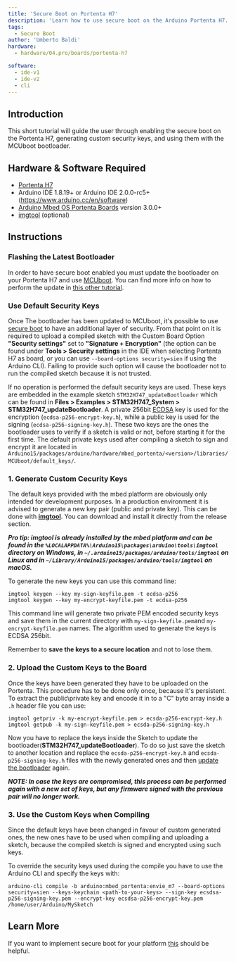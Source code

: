 ```yaml
---
title: 'Secure Boot on Portenta H7'
description: 'Learn how to use secure boot on the Arduino Portenta H7.'
tags: 
  - Secure Boot
author: 'Umberto Baldi'
hardware:
  - hardware/04.pro/boards/portenta-h7

software:
  - ide-v1
  - ide-v2
  - cli
---
```


## Introduction
This short tutorial will guide the user through enabling the secure boot on the Portenta H7, generating custom security keys, and using them with the MCUboot bootloader.

## Hardware & Software Required
-   [Portenta H7](https://store.arduino.cc/portenta-h7)
-   Arduino IDE 1.8.19+  or Arduino IDE 2.0.0-rc5+ (https://www.arduino.cc/en/software)
-   [Arduino Mbed OS Portenta Boards](https://github.com/arduino/ArduinoCore-mbed) version 3.0.0+
-   [imgtool](https://github.com/arduino/imgtool-packing/releases/latest) (optional)

## Instructions

### Flashing the Latest Bootloader
In order to have secure boot enabled you must update the bootloader on your Portenta H7 and use [MCUboot](https://www.mcuboot.com/). You can find more info on how to perform the update in [this other tutorial](../por-ard-bl/content.md).

### Use Default Security Keys
Once The bootloader has been updated to MCUboot, it's possible to use [secure boot](https://www.keyfactor.com/blog/what-is-secure-boot-its-where-iot-security-starts/) to have an additional layer of security. From that point on it is required to upload a compiled sketch with the Custom Board Option **"Security settings"** set to **"Signature + Encryption"** (the option can be found under **Tools > Security settings** in the IDE when selecting Portenta H7 as board, or you can use `--board-options security=sien` if using the Arduino CLI). Failing to provide such option will cause the bootloader not to run the compiled sketch because it is not trusted.

If no operation is performed the default security keys are used.
These keys are embedded in the example sketch `STM32H747_updateBootloader` which can be found in  **Files > Examples > STM32H747_System > STM32H747_updateBootloader**. A private 256bit [ECDSA](https://en.wikipedia.org/wiki/Elliptic_Curve_Digital_Signature_Algorithm) key is used for the encryption (`ecdsa-p256-encrypt-key.h`), while a public key is used for the signing (`ecdsa-p256-signing-key.h`). These two keys are the ones the bootloader uses to verify if a sketch is valid or not, before starting it for the first time. The default private keys used after compiling a sketch to sign and encrypt it are located in `Arduino15/packages/arduino/hardware/mbed_portenta/<version>/libraries/MCUboot/default_keys/`.

### 1. Generate Custom Cecurity Keys
The default keys provided with the mbed platform are obviously only intended for development purposes. In a production environment it is advised to generate a new key pair (public and private key).
This can be done with [**imgtool**](https://github.com/arduino/imgtool-packing/releases/latest). You can download and install it directly from the release section.

***Pro tip: imgtool is already installed by the mbed platform and can be found in the `%LOCALAPPDATA%\Arduino15\packages\arduino\tools\imgtool` directory on Windows, in `~/.arduino15/packages/arduino/tools/imgtool` on Linux and in `~/Library/Arduino15/packages/arduino/tools/imgtool` on macOS.***

To generate the new keys you can use this command line:
```
imgtool keygen --key my-sign-keyfile.pem -t ecdsa-p256
imgtool keygen --key my-encrypt-keyfile.pem -t ecdsa-p256
```
This command line will generate two private PEM encoded security keys and save them in the current directory with `my-sign-keyfile.pem`and `my-encrypt-keyfile.pem` names. The algorithm used to generate the keys is ECDSA 256bit.

Remember to **save the keys to a secure location** and not to lose them.

### 2. Upload the Custom Keys to the Board
Once the keys have been generated they have to be uploaded on the Portenta. This procedure has to be done only once, because it's persistent. To extract the public\private key and encode it in to a "C" byte array inside a `.h` header file you can use:
```
imgtool getpriv -k my-encrypt-keyfile.pem > ecsda-p256-encrypt-key.h 
imgtool getpub -k my-sign-keyfile.pem > ecsda-p256-signing-key.h
```

Now you have to replace the keys inside the Sketch to update the bootloader(**STM32H747_updateBootloader**).
To do so just save the sketch to another location and replace the `ecsda-p256-encrypt-key.h` and `ecsda-p256-signing-key.h` files with the newly generated ones and then [update the bootloader](../por-ard-bl/content.md) again.

***NOTE: In case the keys are compromised, this process can be performed again with a new set of keys, but any firmware signed with the previous pair will no longer work.***

### 3. Use the Custom Keys when Compiling
Since the default keys have been changed in favour of custom generated ones, the new ones have to be used when compiling and uploading a sketch, because the compiled sketch is signed and encrypted using such keys.

To override the security keys used during the compile you have to use the Arduino CLI and specify the keys with:
```
arduino-cli compile -b arduino:mbed_portenta:envie_m7 --board-options security=sien --keys-keychain <path-to-your-keys> --sign-key ecsdsa-p256-signing-key.pem --encrypt-key ecsdsa-p256-encrypt-key.pem /home/user/Arduino/MySketch
```

## Learn More
If you want to implement secure boot for your platform [this](https://arduino.github.io/arduino-cli/latest/guides/secure-boot/) should be helpful.
